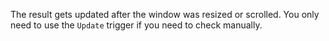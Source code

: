 The result gets updated after the window was resized or scrolled. You only need to use the `Update` trigger if you need to check manually.

